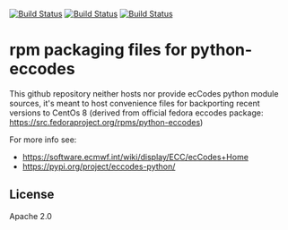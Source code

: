[![Build Status](https://simc.arpae.it/moncic-ci/python-eccodes-rpm/centos8.png)](https://simc.arpae.it/moncic-ci/python-eccodes-rpm/)
[![Build Status](https://simc.arpae.it/moncic-ci/python-eccodes-rpm/fedora34.png)](https://simc.arpae.it/moncic-ci/python-eccodes-rpm/)
[![Build Status](https://copr.fedorainfracloud.org/coprs/simc/stable/package/python-eccodes/status_image/last_build.png)](https://copr.fedorainfracloud.org/coprs/simc/stable/package/python-eccodes/)

# rpm packaging files for python-eccodes

This github repository neither hosts nor provide ecCodes python module sources, it's meant to
host convenience files for backporting recent versions to CentOs 8 (derived from
official fedora eccodes package: https://src.fedoraproject.org/rpms/python-eccodes)

For more info see:
 * https://software.ecmwf.int/wiki/display/ECC/ecCodes+Home
 * https://pypi.org/project/eccodes-python/

## License

Apache 2.0
